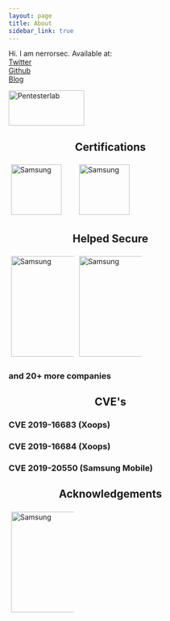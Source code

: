 ```yaml
---
layout: page
title: About
sidebar_link: true
---
```


<style>
* {
  box-sizing: border-box;
}

.column {
  float: left;
  width: 33.33%;
  padding: 5px;
}

.row::after {
  content: "";
  clear: both;
  display: table;
}
</style>

<p class="message">
  Hi. I am nerrorsec.
  Available at:<br>
  <a href="https://twitter.com/nerrorsec">Twitter</a><br>
  <a href="https://github.com/nerrorsec">Github</a><br>
  <a href="https://nirajkhatiwada.com.np">Blog</a><br>
</p>

<p class="message">
  <script src="https://tryhackme.com/badge/21223"></script>
  </p>
  
<p class="message">
<a href="https://pentesterlab.com/profile/nerrorsec">
         <img alt="Pentesterlab" src="https://assets.pentesterlab.com/logo.png"
         width=150" height="70">
      </a>
  </p>

<p class="message">
  <center><h2>Certifications</h2></center>
  <div class="row">
  <div class="column">
    <img src="https://training.fortinet.com/pluginfile.php/1/badges/badgeimage/25/f1" alt="Samsung" style="width:100px;height:100px;" onclick="javascript:window.location='https://nirajkhatiwada.com.np/assets/images/certifications/NSE_1_Certificate.pdf';">
  </div>
  <div class="column">
    <img src="https://training.fortinet.com/pluginfile.php/1/badges/badgeimage/24/f1" alt="Samsung" style="width:100px;height:100px;" onclick="javascript:window.location='https://nirajkhatiwada.com.np/assets/images/certifications/NSE_2_Certificate.pdf';"> 
  </div>
  </div>
</p>

<p class="message">
  <center><h2>Helped Secure</h2></center>
  <div class="row">
  <div class="column">
    <img src="https://nirajkhatiwada.com.np/assets/images/helped_secure/samsung.png" alt="Samsung" style="width:200px;height:200px;">
  </div>
  <div class="column">
    <img src="https://nirajkhatiwada.com.np/assets/images/helped_secure/alibaba.png" alt="Samsung" style="width:200px;height:200px;"> 
  </div>
</div>
  <h3>and 20+ more companies</h3> 
</p>

<p class="message">
  <center><h2>CVE's</h2></center>
  <h3>CVE 2019-16683 (Xoops)</h3>
  <h3>CVE 2019-16684 (Xoops)</h3>
  <h3>CVE 2019-20550 (Samsung Mobile)</h3>
</p>

<p class="message">
  <center><h2>Acknowledgements</h2></center>
  <div class="row">
  <div class="column">
    <img src="https://nirajkhatiwada.com.np/assets/images/acknowledgements/asrc.png" alt="Samsung" style="width:200px;height:200px;">
  </div>
</div>
</p>



